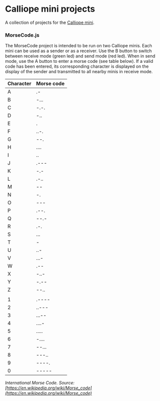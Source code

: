 # Calliope mini projects

A collection of projects for the [Calliope mini](https://calliope.cc).


### MorseCode.js

The MorseCode project is intended to be run on two Calliope minis. Each mini can be used as a sender or as a receiver. Use the B button to switch between receive mode (green led) and send mode (red led).
When in send mode, use the A button to enter a morse code (see table below). If a valid code has been entered, its corresponding character is displayed on the display of the sender and transmitted to all nearby minis in receive mode.

| Character | Morse code |
| --- | --- |
| A | .- |
| B | -... |
| C | -.-. |
| D | -.. |
| E | . |
| F | ..-. |
| G | --. |
| H | .... |
| I | .. |
| J | .--- |
| K | -.- |
| L | .-.. |
| M | -- |
| N | -. |
| O | --- |
| P | .--. |
| Q | --.- |
| R | .-. |
| S | ... |
| T | - |
| U | ..- |
| V | ...- |
| W | .-- |
| X | -..- |
| Y | -.-- |
| Z | --.. |
|  |  | 
| 1 | .---- |
| 2 | ..--- |
| 3 | ...-- |
| 4 | ....- |
| 5 | ..... |
| 6 | -.... |
| 7 | --... |
| 8 | ---.. |
| 9 | ----. |
| 0 | ----- |

*International Morse Code. Source: [https://en.wikipedia.org/wiki/Morse_code](https://en.wikipedia.org/wiki/Morse_code)*



